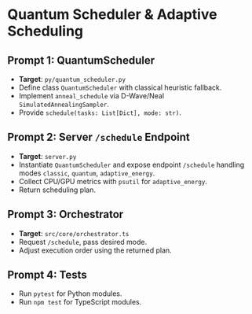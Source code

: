 # Quantum Scheduler & Adaptive Scheduling

## Prompt 1: QuantumScheduler
- **Target**: `py/quantum_scheduler.py`
- Define class `QuantumScheduler` with classical heuristic fallback.
- Implement `anneal_schedule` via D-Wave/Neal `SimulatedAnnealingSampler`.
- Provide `schedule(tasks: List[Dict], mode: str)`.

## Prompt 2: Server `/schedule` Endpoint
- **Target**: `server.py`
- Instantiate `QuantumScheduler` and expose endpoint `/schedule` handling modes `classic`, `quantum`, `adaptive_energy`.
- Collect CPU/GPU metrics with `psutil` for `adaptive_energy`.
- Return scheduling plan.

## Prompt 3: Orchestrator
- **Target**: `src/core/orchestrator.ts`
- Request `/schedule`, pass desired mode.
- Adjust execution order using the returned plan.

## Prompt 4: Tests
- Run `pytest` for Python modules.
- Run `npm test` for TypeScript modules.
